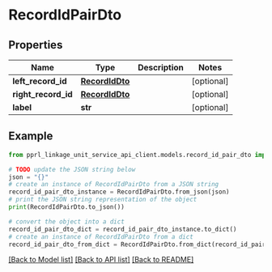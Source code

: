 # RecordIdPairDto


## Properties

Name | Type | Description | Notes
------------ | ------------- | ------------- | -------------
**left_record_id** | [**RecordIdDto**](RecordIdDto.md) |  | [optional] 
**right_record_id** | [**RecordIdDto**](RecordIdDto.md) |  | [optional] 
**label** | **str** |  | [optional] 

## Example

```python
from pprl_linkage_unit_service_api_client.models.record_id_pair_dto import RecordIdPairDto

# TODO update the JSON string below
json = "{}"
# create an instance of RecordIdPairDto from a JSON string
record_id_pair_dto_instance = RecordIdPairDto.from_json(json)
# print the JSON string representation of the object
print(RecordIdPairDto.to_json())

# convert the object into a dict
record_id_pair_dto_dict = record_id_pair_dto_instance.to_dict()
# create an instance of RecordIdPairDto from a dict
record_id_pair_dto_from_dict = RecordIdPairDto.from_dict(record_id_pair_dto_dict)
```
[[Back to Model list]](../README.md#documentation-for-models) [[Back to API list]](../README.md#documentation-for-api-endpoints) [[Back to README]](../README.md)


